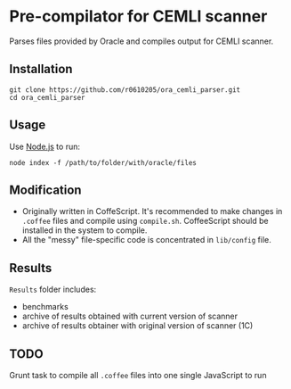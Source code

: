 Pre-compilator for CEMLI scanner
=============
  Parses files provided by Oracle and compiles output for CEMLI scanner.

Installation
-----------

    git clone https://github.com/r0610205/ora_cemli_parser.git
    cd ora_cemli_parser


Usage
-----------

Use [Node.js](http://nodejs.org) to run:

    node index -f /path/to/folder/with/oracle/files


Modification
-----------
  * Originally written in CoffeScript. It's recommended to make changes in `.coffee` files and compile using `compile.sh`. CoffeeScript should be installed in the system to compile.
  * All the "messy" file-specific code is concentrated in `lib/config` file. 

Results
-----------

  `Results` folder includes:
  * benchmarks
  * archive of results obtained with current version of scanner
  * archive of results obtainer with original version of scanner (1C)

TODO
-----------
 Grunt task to compile all `.coffee` files into one single JavaScript to run
